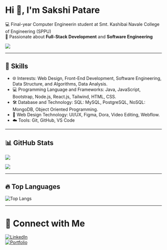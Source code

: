 # Hi 👋, I'm Sakshi Patare  

💻 Final-year Computer Engineerin student at Smt. Kashibai Navale College of Engineering (SPPU)  
🚀 Passionate about **Full-Stack Development** and **Software Engineering**

![](https://komarev.com/ghpvc/?username=sakshipatare&label=Profile%20Views&color=blue&style=flat)

---

## 🚀 Skills
- 🌐 Interests: Web Design, Front-End Development, Software Engineering, Data Structure, and Algorithms, Data Analysis.
- 💻 Programming Language and Frameworks: Java, JavaScript, Bootstrap, Node.js, React.js, Tailwind, HTML, CSS.  
- 🛠️ Database and Technology: SQL: MySQL, PostgreSQL, NoSQL: MongoDB, Object Oriented Programming.
- 🎨 Web Design Technology: UI/UX, Figma, Dora, Video Editing, Webflow.
- ☁️ Tools: Git, GitHub, VS Code

---

## 📊 GitHub Stats
![](https://github-readme-stats.vercel.app/api?username=sakshipatare&show_icons=true&theme=radical)  

![](https://github-readme-stats.vercel.app/api/top-langs/?username=sakshipatare&layout=compact&theme=radical)

---

## 🔥 Top Languages
![Top Langs](https://github-readme-stats.vercel.app/api/top-langs/?username=sakshipatare&layout=compact&theme=radical)

---

# 🔗 Connect with Me
[![LinkedIn](https://img.shields.io/badge/LinkedIn-blue?style=for-the-badge&logo=linkedin)](https://www.linkedin.com/in/sakshi-patare-4b139a252/)  
[![Portfolio](https://img.shields.io/badge/Portfolio-black?style=for-the-badge&logo=github)](https://github.com/sakshipatare)  
